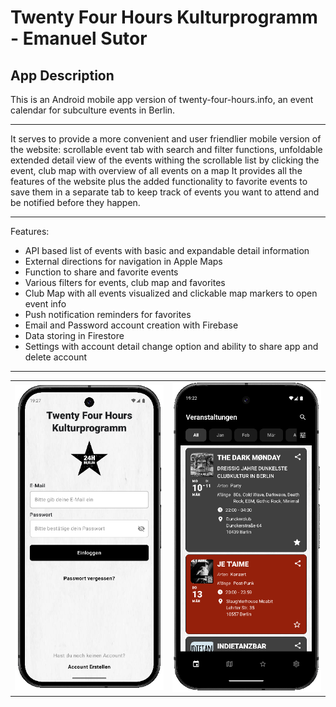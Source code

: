 #  Twenty Four Hours Kulturprogramm - Emanuel Sutor

## App Description

This is an Android mobile app version of twenty-four-hours.info, an event calendar for subculture events in Berlin.

---

It serves to provide a more convenient and user friendlier mobile version of the website: scrollable event tab with search and filter functions, unfoldable extended detail view of the events withing the scrollable list by clicking the event, club map with overview of all events on a map
It provides all the features of the website plus the added functionality to favorite events to save them in a separate tab to keep track of events you want to attend and be notified before they happen.

---

Features:
- API based list of events with basic and expandable detail information
- External directions for navigation in Apple Maps
- Function to share and favorite events
- Various filters for events, club map and favorites
- Club Map with all events visualized and clickable map markers to open event info
- Push notification reminders for favorites
- Email and Password account creation with Firebase
- Data storing in Firestore
- Settings with account detail change option and ability to share app and delete account

---

<div align="center">
<table>
  <tr>
    <td>
      <img src="login.png" alt="Image 1" width="300">
    </td>
    <td>
      <img src="events.png" alt="Image 2" width="300">
    </td>
  </tr>
</table>
</div>

